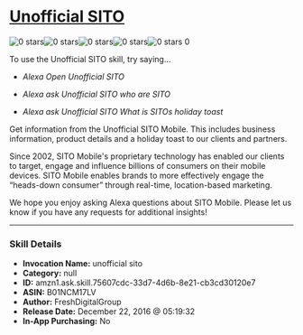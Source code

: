 # [Unofficial SITO](http://alexa.amazon.com/#skills/amzn1.ask.skill.75607cdc-33d7-4d6b-8e21-cb3cd30120e7)
![0 stars](../../images/ic_star_border_black_18dp_1x.png)![0 stars](../../images/ic_star_border_black_18dp_1x.png)![0 stars](../../images/ic_star_border_black_18dp_1x.png)![0 stars](../../images/ic_star_border_black_18dp_1x.png)![0 stars](../../images/ic_star_border_black_18dp_1x.png) 0

To use the Unofficial SITO skill, try saying...

* *Alexa Open Unofficial SITO*

* *Alexa ask Unofficial SITO who are SITO*

* *Alexa ask Unofficial SITO What is SITOs holiday toast*

Get information from the Unofficial SITO Mobile. This includes business information, product details and a holiday toast to our clients and partners.

Since 2002, SITO Mobile's proprietary technology has enabled our clients to target, engage and influence billions of consumers on their mobile devices. SITO Mobile enables brands to more effectively engage the “heads-down consumer” through real-time, location-based marketing.
 
We hope you enjoy asking Alexa questions about SITO Mobile. Please let us know if you have any requests for additional insights!

***

### Skill Details

* **Invocation Name:** unofficial sito
* **Category:** null
* **ID:** amzn1.ask.skill.75607cdc-33d7-4d6b-8e21-cb3cd30120e7
* **ASIN:** B01NCM17LV
* **Author:** FreshDigitalGroup
* **Release Date:** December 22, 2016 @ 05:19:32
* **In-App Purchasing:** No
